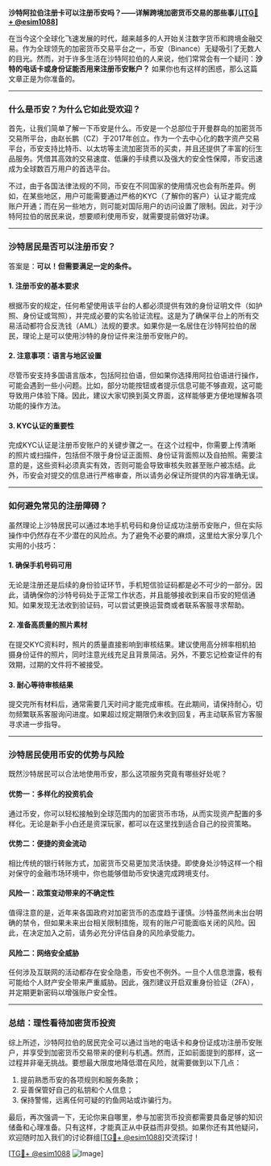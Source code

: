 **沙特阿拉伯注册卡可以注册币安吗？——详解跨境加密货币交易的那些事儿[[TG💪+ @esim1088](https://t.me/s/esim1088)]**

在当今这个全球化飞速发展的时代，越来越多的人开始关注数字货币和跨境金融交易。作为全球领先的加密货币交易平台之一，币安（Binance）无疑吸引了无数人的目光。然而，对于许多生活在沙特阿拉伯的人来说，他们常常会有一个疑问：**沙特的电话卡或身份证能否用来注册币安账户？** 如果你也有这样的困惑，那么这篇文章正是为你准备的。

---

### **什么是币安？为什么它如此受欢迎？**

首先，让我们简单了解一下币安是什么。币安是一个总部位于开曼群岛的加密货币交易所平台，由赵长鹏（CZ）于2017年创立。作为一个去中心化的数字资产交易平台，币安支持比特币、以太坊等主流加密货币的买卖，并且还提供了丰富的衍生品服务。凭借其高效的交易速度、低廉的手续费以及强大的安全性保障，币安迅速成为全球数百万用户的首选平台。

不过，由于各国法律法规的不同，币安在不同国家的使用情况也会有所差异。例如，在某些地区，用户可能需要通过严格的KYC（了解你的客户）认证才能完成账户开通；而在另一些地方，则可能对国际用户的访问设置了限制。因此，对于沙特阿拉伯的居民来说，想要顺利使用币安，就需要提前做好功课。

---

### **沙特居民是否可以注册币安？**

答案是：**可以！但需要满足一定的条件。**

#### **1. 注册币安的基本要求**
根据币安的规定，任何希望使用该平台的人都必须提供有效的身份证明文件（如护照、身份证或驾照），并完成必要的实名验证流程。这是为了确保平台上的所有交易活动都符合反洗钱（AML）法规的要求。如果你是一名居住在沙特阿拉伯的居民，理论上是可以使用沙特的身份证件来注册币安账户的。

#### **2. 注意事项：语言与地区设置**
尽管币安支持多国语言版本，包括阿拉伯语，但如果你选择用阿拉伯语进行操作，可能会遇到一些小问题。比如，部分功能按钮或者提示信息可能不够直观，这可能导致用户体验下降。因此，建议大家切换到英文界面，这样能够更方便地理解各项功能的操作方法。

#### **3. KYC认证的重要性**
完成KYC认证是注册币安账户的关键步骤之一。在这个过程中，你需要上传清晰的照片或扫描件，包括但不限于身份证正面照、身份证背面照以及自拍照。需要注意的是，这些资料必须真实有效，否则可能会导致审核失败甚至账户被冻结。此外，币安会对提交的信息进行严格审查，所以请务必保证所提供的内容准确无误。

---

### **如何避免常见的注册障碍？**

虽然理论上沙特居民可以通过本地手机号码和身份证成功注册币安账户，但在实际操作中仍然存在不少潜在的风险点。为了避免不必要的麻烦，这里给大家分享几个实用的小技巧：

#### **1. 确保手机号码可用**
无论是注册还是后续的身份验证环节，手机短信验证码都是必不可少的一部分。因此，请确保你的沙特号码处于正常工作状态，并且能够接收到来自币安的短信通知。如果发现无法收到验证码，可以尝试更换运营商或者联系客服寻求帮助。

#### **2. 准备高质量的照片素材**
在提交KYC资料时，照片的质量直接影响到审核结果。建议使用高分辨率相机拍摄身份证件的照片，同时注意光线充足且背景简洁。另外，不要忘记检查证件的有效期，过期的文件将不被接受。

#### **3. 耐心等待审核结果**
提交完所有材料后，通常需要几天时间才能完成审核。在此期间，请保持耐心，切勿频繁联系客服询问进度。如果超过规定期限仍未收到回复，再主动联系官方客服寻求进一步指导。

---

### **沙特居民使用币安的优势与风险**

既然沙特居民可以合法地使用币安，那么这项服务究竟有哪些好处呢？

#### **优势一：多样化的投资机会**
通过币安，你可以轻松接触到全球范围内的加密货币市场，从而实现资产配置的多样化。无论是新手小白还是资深玩家，都可以在这里找到适合自己的投资策略。

#### **优势二：便捷的资金流动**
相比传统的银行转账方式，加密货币交易更加灵活快捷。即使身处沙特这样一个相对保守的金融市场环境中，你也能够借助币安快速完成跨境支付。

#### **风险一：政策变动带来的不确定性**
值得注意的是，近年来各国政府对加密货币的态度趋于谨慎。沙特虽然尚未出台明确的禁令，但如果未来出台相关限制措施，现有的账户可能面临关闭的风险。因此，在决定加入之前，请务必充分评估自身的风险承受能力。

#### **风险二：网络安全威胁**
任何涉及互联网的活动都存在安全隐患，币安也不例外。一旦个人信息泄露，极有可能给个人财产安全带来严重威胁。因此，强烈建议开启双重身份验证（2FA），并定期更新密码以增强账户安全性。

---

### **总结：理性看待加密货币投资**

综上所述，沙特阿拉伯的居民完全可以通过当地的电话卡和身份证成功注册币安账户，并享受到加密货币交易带来的便利与机遇。然而，正如前面提到的那样，这一过程并非毫无挑战。要想最大限度地降低潜在风险，就需要做到以下几点：

1. 提前熟悉币安的各项规则和服务条款；
2. 妥善保管好自己的私钥和个人信息；
3. 保持警惕，远离任何可疑的钓鱼网站或诈骗行为。

最后，再次强调一下，无论你来自哪里，参与加密货币投资都需要具备足够的知识储备和心理准备。只有这样，才能真正从中获益而非受损。如果你还有其他疑问，欢迎随时加入我们的讨论群组[[TG💪+ @esim1088](https://t.me/s/esim1088)]交流探讨！

[[TG💪+ @esim1088](https://t.me/s/esim1088) ![Image](https://i.postimg.cc/4NQfJmqS/Snipaste-2025-05-13-00-14-12.png)]